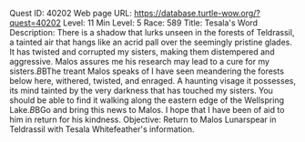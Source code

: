 Quest ID: 40202
Web page URL: https://database.turtle-wow.org/?quest=40202
Level: 11
Min Level: 5
Race: 589
Title: Tesala's Word
Description: There is a shadow that lurks unseen in the forests of Teldrassil, a tainted air that hangs like an acrid pall over the seemingly pristine glades. It has twisted and corrupted my sisters, making them distempered and aggressive. Malos assures me his research may lead to a cure for my sisters.$B$BThe treant Malos speaks of I have seen meandering the forests below here, withered, twisted, and enraged. A haunting visage it possesses, its mind tainted by the very darkness that has touched my sisters. You should be able to find it walking along the eastern edge of the Wellspring Lake.$B$BGo and bring this news to Malos. I hope that I have been of aid to him in return for his kindness.
Objective: Return to Malos Lunarspear in Teldrassil with Tesala Whitefeather's information.
